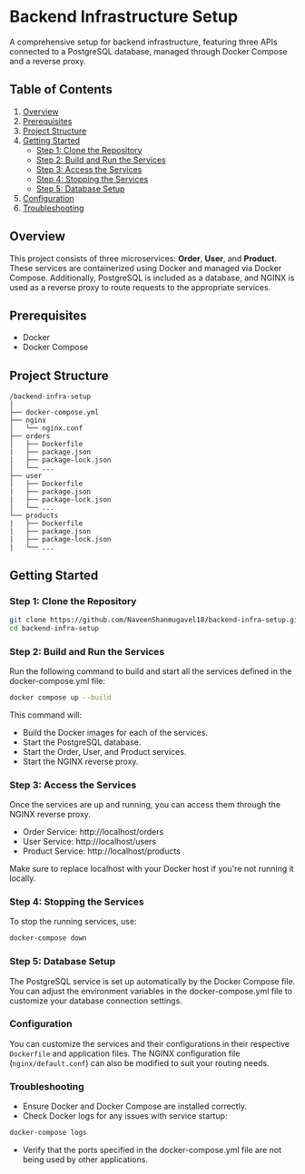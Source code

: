 # Backend Infrastructure Setup

A comprehensive setup for backend infrastructure, featuring three APIs connected to a PostgreSQL database, managed through Docker Compose and a reverse proxy.

## Table of Contents

1. [Overview](#overview)
2. [Prerequisites](#prerequisites)
3. [Project Structure](#project-structure)
4. [Getting Started](#getting-started)
   - [Step 1: Clone the Repository](#step-1-clone-the-repository)
   - [Step 2: Build and Run the Services](#step-2-build-and-run-the-services)
   - [Step 3: Access the Services](#step-3-access-the-services)
   - [Step 4: Stopping the Services](#step-4-stopping-the-services)
   - [Step 5: Database Setup](#step-5-database-setup)
5. [Configuration](#configuration)
6. [Troubleshooting](#troubleshooting)

## Overview

This project consists of three microservices: **Order**, **User**, and **Product**. These services are containerized using Docker and managed via Docker Compose. Additionally, PostgreSQL is included as a database, and NGINX is used as a reverse proxy to route requests to the appropriate services.

## Prerequisites

- Docker
- Docker Compose

## Project Structure
```
/backend-infra-setup
│ 
├── docker-compose.yml 
├── nginx 
│   └── nginx.conf 
├── orders 
│   ├── Dockerfile 
|   ├── package.json
|   ├── package-lock.json  
│   └── ... 
├── user  
│   ├── Dockerfile 
|   ├── package.json
|   ├── package-lock.json  
│   └── ... 
└── products
|   ├── Dockerfile 
|   ├── package.json
|   ├── package-lock.json  
|   └── ...
```


## Getting Started

### Step 1: Clone the Repository

```bash
git clone https://github.com/NaveenShanmugavel18/backend-infra-setup.git
cd backend-infra-setup
```

### Step 2: Build and Run the Services
Run the following command to build and start all the services defined in the docker-compose.yml file:

```bash 
docker compose up --build
```


This command will:

- Build the Docker images for each of the services.
- Start the PostgreSQL database.
- Start the Order, User, and Product services.
- Start the NGINX reverse proxy.

### Step 3: Access the Services
Once the services are up and running, you can access them through the NGINX reverse proxy.

- Order Service: http://localhost/orders
- User Service: http://localhost/users
- Product Service: http://localhost/products

Make sure to replace localhost with your Docker host if you're not running it locally.

### Step 4: Stopping the Services
To stop the running services, use:

```bash
docker-compose down
```

### Step 5: Database Setup
The PostgreSQL service is set up automatically by the Docker Compose file. You can adjust the environment variables in the docker-compose.yml file to customize your database connection settings.

### Configuration
You can customize the services and their configurations in their respective `Dockerfile` and application files. The NGINX configuration file (`nginx/default.conf`) can also be modified to suit your routing needs.

### Troubleshooting
- Ensure Docker and Docker Compose are installed correctly.
- Check Docker logs for any issues with service startup:

```bash
docker-compose logs
```

- Verify that the ports specified in the docker-compose.yml file are not being used by other applications.